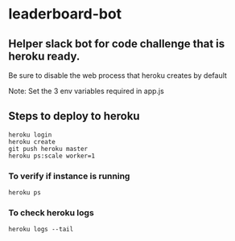 # leaderboard-bot

## Helper slack bot for code challenge that is heroku ready.

Be sure to disable the web process that heroku creates by default

Note: Set the 3 env variables required in app.js


## Steps to deploy to heroku

    heroku login
    heroku create
    git push heroku master
    heroku ps:scale worker=1

### To verify if instance is running
    heroku ps


### To check heroku logs
    heroku logs --tail